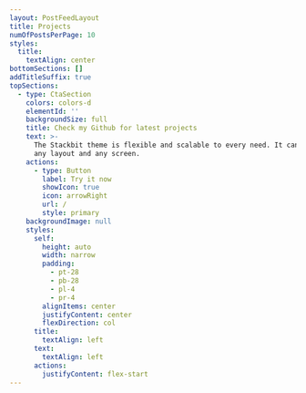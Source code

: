 ```yaml
---
layout: PostFeedLayout
title: Projects
numOfPostsPerPage: 10
styles:
  title:
    textAlign: center
bottomSections: []
addTitleSuffix: true
topSections:
  - type: CtaSection
    colors: colors-d
    elementId: ''
    backgroundSize: full
    title: Check my Github for latest projects
    text: >-
      The Stackbit theme is flexible and scalable to every need. It can manage
      any layout and any screen.
    actions:
      - type: Button
        label: Try it now
        showIcon: true
        icon: arrowRight
        url: /
        style: primary
    backgroundImage: null
    styles:
      self:
        height: auto
        width: narrow
        padding:
          - pt-28
          - pb-28
          - pl-4
          - pr-4
        alignItems: center
        justifyContent: center
        flexDirection: col
      title:
        textAlign: left
      text:
        textAlign: left
      actions:
        justifyContent: flex-start
---
```

